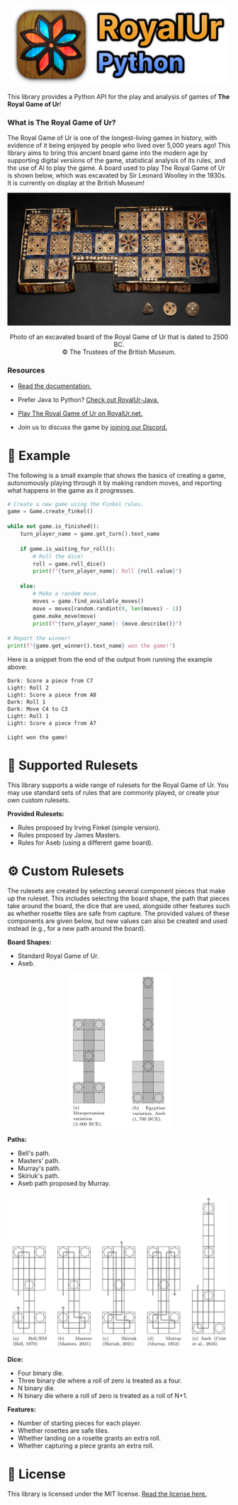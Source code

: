 <p align="center">
  <img alt="RoyalUr-Python Logo" height="180" src="docs/res/banner.png" />
</p>

This library provides a Python API for the play and analysis of games of **The Royal Game of Ur**!

### What is The Royal Game of Ur?

The Royal Game of Ur is one of the longest-living games in history, with evidence
of it being enjoyed by people who lived over 5,000 years ago!
This library aims to bring this ancient board game into the modern age by supporting
digital versions of the game, statistical analysis of its rules, and the use
of AI to play the game. A board used to play The Royal Game of Ur is shown below,
which was excavated by Sir Leonard Woolley in the 1930s.
It is currently on display at the British Museum!

<p align="center">
  <img alt="British Museum game board excavated by Sir Leonard Woolley" height="300" src="docs/res/bm_board.png" />
</p>
<p align="center">
  Photo of an excavated board of the Royal Game of Ur that is dated to 2500 BC.<br/>
  © The Trustees of the British Museum.
</p>

### Resources

* [Read the documentation.](https://royalur.github.io/RoyalUrPython/)

* Prefer Java to Python? [Check out RoyalUr-Java.](https://github.com/RoyalUr/RoyalUr-Java)

* [Play The Royal Game of Ur on RoyalUr.net.](https://royalur.net/)

* Join us to discuss the game by [joining our Discord.](https://discord.gg/HBP83J4qHV)


# 🚀 Example

The following is a small example that shows the basics of creating
a game, autonomously playing through it by making random moves,
and reporting what happens in the game as it progresses.

```python
# Create a new game using the Finkel rules.
game = Game.create_finkel()

while not game.is_finished():
    turn_player_name = game.get_turn().text_name

    if game.is_waiting_for_roll():
        # Roll the dice!
        roll = game.roll_dice()
        print(f"{turn_player_name}: Roll {roll.value}")

    else:
        # Make a random move.
        moves = game.find_available_moves()
        move = moves[random.randint(0, len(moves) - 1)]
        game.make_move(move)
        print(f"{turn_player_name}: {move.describe()}")

# Report the winner!
print(f"{game.get_winner().text_name} won the game!")
```

Here is a snippet from the end of the output from running
the example above:
```
Dark: Score a piece from C7
Light: Roll 2
Light: Score a piece from A8
Dark: Roll 1
Dark: Move C4 to C3
Light: Roll 1
Light: Score a piece from A7

Light won the game!
```


# 📜 Supported Rulesets

This library supports a wide range of rulesets for the
Royal Game of Ur. You may use standard sets of rules that
are commonly played, or create your own custom rulesets.

**Provided Rulesets:**
- Rules proposed by Irving Finkel (simple version).
- Rules proposed by James Masters.
- Rules for Aseb (using a different game board).

# ⚙️ Custom Rulesets

The rulesets are created by selecting several component pieces
that make up the ruleset. This includes selecting the board
shape, the path that pieces take around the board, the
dice that are used, alongside other features such as whether
rosette tiles are safe from capture. The provided values of
these components are given below, but new values can also be
created and used instead (e.g., for a new path around the board).

**Board Shapes:**
- Standard Royal Game of Ur.
- Aseb.

<p align="center">
  <img alt="Supported Board Shapes" height="350" src="docs/res/board_shapes.png" />
</p>

**Paths:**
- Bell's path.
- Masters' path.
- Murray's path.
- Skiriuk's path.
- Aseb path proposed by Murray.

<p align="center">
  <img alt="Supported Paths" height="350" src="docs/res/paths.png" />
</p>

**Dice:**
- Four binary die.
- Three binary die where a roll of zero is treated as a four.
- N binary die.
- N binary die where a roll of zero is treated as a roll of N+1.

**Features:**
- Number of starting pieces for each player.
- Whether rosettes are safe tiles.
- Whether landing on a rosette grants an extra roll.
- Whether capturing a piece grants an extra roll.


# 📝 License
This library is licensed under the MIT license.
[Read the license here.](LICENSE)
